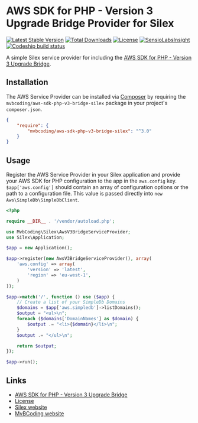 # AWS SDK for PHP - Version 3 Upgrade Bridge Provider for Silex

[![Latest Stable Version](https://poser.pugx.org/mvbcoding/aws-sdk-php-v3-bridge-silex/v/stable)](https://packagist.org/packages/mvbcoding/aws-sdk-php-v3-bridge-silex)
[![Total Downloads](https://poser.pugx.org/mvbcoding/aws-sdk-php-v3-bridge-silex/downloads)](https://packagist.org/packages/mvbcoding/aws-sdk-php-v3-bridge-silex)
[![License](https://poser.pugx.org/mvbcoding/aws-sdk-php-v3-bridge-silex/license)](https://packagist.org/packages/mvbcoding/aws-sdk-php-v3-bridge-silex)
[![SensioLabsInsight](https://insight.sensiolabs.com/projects/63d301ce-db14-4bf1-a7a9-329b135617bf/mini.png)](https://insight.sensiolabs.com/projects/63d301ce-db14-4bf1-a7a9-329b135617bf)
[![Codeship build status](https://codeship.com/projects/988a8460-e445-0133-d9c3-2ef0590de381/status?branch=master)](https://codeship.com/projects/146266)

A simple Silex service provider for including the [AWS SDK for PHP - Version 3 Upgrade Bridge](https://github.com/aws/aws-sdk-php-v3-bridge).

## Installation

The AWS Service Provider can be installed via [Composer](http://getcomposer.org) by requiring the
`mvbcoding/aws-sdk-php-v3-bridge-silex` package in your project's `composer.json`.

```json
{
    "require": {
        "mvbcoding/aws-sdk-php-v3-bridge-silex": "^3.0"
    }
}
```

## Usage

Register the AWS Service Provider in your Silex application and provide your AWS SDK for PHP configuration to the app
in the `aws.config` key. `$app['aws.config']` should contain an array of configuration options or the path to a
configuration file. This value is passed directly into `new Aws\SimpleDb\SimpleDbClient`.

```php
<?php

require __DIR__ . '/vendor/autoload.php';

use MvbCoding\Silex\AwsV3BridgeServiceProvider;
use Silex\Application;

$app = new Application();

$app->register(new AwsV3BridgeServiceProvider(), array(
    'aws.config' => array(
        'version' => 'latest',
        'region' => 'eu-west-1',
    )
));

$app->match('/', function () use ($app) {
    // Create a list of your SimpleDb Domains
    $domains = $app['aws.simpledb']->listDomains();
    $output = "<ul>\n";
    foreach ($domains['DomainNames'] as $domain) {
        $output .= "<li>{$domain}</li>\n";
    }
    $output .= "</ul>\n";

    return $output;
});

$app->run();
```

## Links

* [AWS SDK for PHP - Version 3 Upgrade Bridge](https://github.com/aws/aws-sdk-php-v3-bridge)
* [License](https://opensource.org/licenses/BSD-2-Clause)
* [Silex website](http://silex.sensiolabs.org)
* [MvBCoding website](http://www.mvbcoding.nl)


